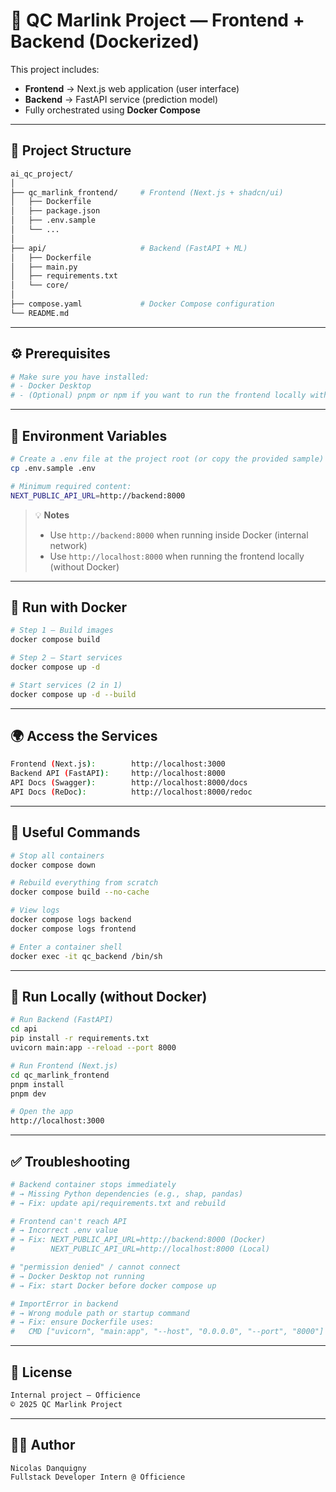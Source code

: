# 🚀 QC Marlink Project — Frontend + Backend (Dockerized)

This project includes:
- **Frontend** → Next.js web application (user interface)
- **Backend** → FastAPI service (prediction model)
- Fully orchestrated using **Docker Compose**

---

## 🧱 Project Structure

```bash
ai_qc_project/
│
├── qc_marlink_frontend/     # Frontend (Next.js + shadcn/ui)
│   ├── Dockerfile
│   ├── package.json
│   ├── .env.sample
│   └── ...
│
├── api/                     # Backend (FastAPI + ML)
│   ├── Dockerfile
│   ├── main.py
│   ├── requirements.txt
│   └── core/
│
├── compose.yaml             # Docker Compose configuration
└── README.md
```

---

## ⚙️ Prerequisites

```bash
# Make sure you have installed:
# - Docker Desktop
# - (Optional) pnpm or npm if you want to run the frontend locally without Docker
```

---

## 🔐 Environment Variables

```bash
# Create a .env file at the project root (or copy the provided sample)
cp .env.sample .env
```

```bash
# Minimum required content:
NEXT_PUBLIC_API_URL=http://backend:8000
```

> 💡 **Notes**
> - Use `http://backend:8000` when running inside Docker (internal network)
> - Use `http://localhost:8000` when running the frontend locally (without Docker)

---

## 🚀 Run with Docker

```bash
# Step 1 — Build images
docker compose build
```

```bash
# Step 2 — Start services
docker compose up -d
```

```bash
# Start services (2 in 1)
docker compose up -d --build
```
---

## 🌍 Access the Services

```bash
Frontend (Next.js):        http://localhost:3000
Backend API (FastAPI):     http://localhost:8000
API Docs (Swagger):        http://localhost:8000/docs
API Docs (ReDoc):          http://localhost:8000/redoc
```

---

## 🧰 Useful Commands

```bash
# Stop all containers
docker compose down

# Rebuild everything from scratch
docker compose build --no-cache

# View logs
docker compose logs backend
docker compose logs frontend

# Enter a container shell
docker exec -it qc_backend /bin/sh
```

---

## 🧠 Run Locally (without Docker)

```bash
# Run Backend (FastAPI)
cd api
pip install -r requirements.txt
uvicorn main:app --reload --port 8000
```

```bash
# Run Frontend (Next.js)
cd qc_marlink_frontend
pnpm install
pnpm dev
```

```bash
# Open the app
http://localhost:3000
```

---

## ✅ Troubleshooting

```bash
# Backend container stops immediately
# → Missing Python dependencies (e.g., shap, pandas)
# → Fix: update api/requirements.txt and rebuild

# Frontend can't reach API
# → Incorrect .env value
# → Fix: NEXT_PUBLIC_API_URL=http://backend:8000 (Docker)
#        NEXT_PUBLIC_API_URL=http://localhost:8000 (Local)

# "permission denied" / cannot connect
# → Docker Desktop not running
# → Fix: start Docker before docker compose up

# ImportError in backend
# → Wrong module path or startup command
# → Fix: ensure Dockerfile uses:
#   CMD ["uvicorn", "main:app", "--host", "0.0.0.0", "--port", "8000"]
```

---

## 🧾 License

```bash
Internal project — Officience
© 2025 QC Marlink Project
```

---

## 👨‍💻 Author

```bash
Nicolas Danquigny
Fullstack Developer Intern @ Officience
```
